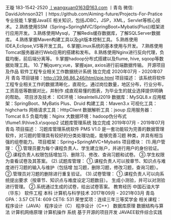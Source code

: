 王璇
183-1542-2520 丨wangxuan0163@163.com 丨青岛
微信: DavidJohnson321 丨https://github.com/Aiming-future/Projects-For-Pratice
专业技能
1.掌握JavaEE 相关知识，包括JDBC，JSP，XML，Servlet等核心技术。
2.熟练使用SSM（Spring+SpringMVC/SpringBoot+Mybatis(Plus))框架进行应用开发。
3.熟练使用Mysql，了解Redis缓存数据库，了解SQLServer数据库。
4.熟练掌握Maven构建工具以及git版本控制工具。
5.熟练使用IDEA,Eclipse,VS等开发工具。
6.掌握Linux系统的基本使用与开发。
7.熟练使用Tomcat服务器进行Web应用的搭建和发布。
8.熟练使用Nginx进行反向代理，负载均衡，前后端分离等。
9.掌握hadoop分布式搭建以及flume, hive, sqoop等数据处理工具。
10.了解jquery,vue，掌握ajax, axios进行前端数据传输。
开源项目及作品
软件工程专业相关工作数据统计系统
独立完成
2020年07月 - 2020年07月
青岛
项目链接：http://39.98.86.246/html/pie.html
项目描述：
该系统将软件工程专业相关工作的数据清晰化，直观化。通过岗位数量，地区分布，行业分布，工资高低等数据对比，并制作
成直观易懂的图表，为毕业生的就业选择提供明确的帮助。
项目涉及技术：
IDE环境：IdeaIntelliJ2019
数据库：MySQL8.x
应用框架：SpringBoot、MyBatis Plus、Druid
构建工具：Maven3.x
可视化工具：highcharts
网络请求工具：HttpClient
数据解析工具：jsoup
应用服务器：Tomcat 8.5
负载均衡：Nginx
大数据环境：hadoop伪分布式\flume1.9\hive3.x\sqoop2
试题库管理系统
独立完成
2019年07月 - 2019年07月
青岛
项目描述：
习题库管理系统软件 PMS V1.0 是一套功能较为完善的数据管理软件，对习题的管理具有较好的分类处理功能，能够完善习题
种类，并具有相当强的组卷能力。
项目框架：Spring+SpringMVC+Mybatis
项目模块：
(1).用户管理：
①.管理员要为每个课程负责人、学生建立账户，并进行用户的身份验证。
②.课程负责人权限包括增加习、删除习、修改、查询习题和试卷。
③.学生权限为查看试卷及其答案。
(2).试题库管理：
①.课程负责人可以按章节、知识点与难度进行习题的输入与维护（包括增
加习题，删除习题，修改习题，查询习题）。
②.管理员对习题的删除进行重复验证。
(3).试卷管理：
①.课程负责人可以向系统提出要求（按章节、知识点与难度设定习题数目）。
生成小测验，并可以对测验进行管理。
②.系统通过生成的试卷，给出试卷答案。
教育经历
中国石油大学（华东）
软件工程 本科 计算机与科学技术
2017年09月 - 2021年03月
青岛
GPA：3.57 CET4: 609 CET6: 531
荣誉奖项：连续三年三等奖学金
相关课程： 程序设计（JAVA） 程序设计（C） 程序设计（C++） 数据库原理 数据结构与算法 计算机网络原理 计算机操作
系统 基于开源的项目开发 JAVAEE软件综合实践
